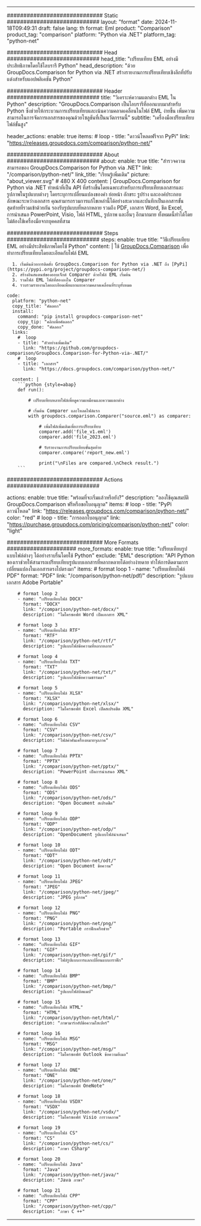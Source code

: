 
---
############################# Static ############################
layout: "format"
date:  2024-11-18T09:49:31
draft: false
lang: th
format: Eml
product: "Comparison"
product_tag: "comparison"
platform: "Python via .NET"
platform_tag: "python-net"

############################# Head ############################
head_title: "เปรียบเทียบ EML อย่างมีประสิทธิภาพโดยใช้ไลบรารี Python"
head_description: "ด้วย GroupDocs.Comparison for Python via .NET สร้างรายงานการเปรียบเทียบเชิงลึกที่ปรับแต่งสำหรับแอปพลิเคชัน Python"

############################# Header ############################
title: "วิเคราะห์ความแตกต่าง EML ใน Python" 
description: "GroupDocs.Comparison เป็นไลบรารีที่ออกแบบมาสำหรับ Python ซึ่งช่วยให้กระบวนการเปรียบเทียบและเน้นความคลาดเคลื่อนในไฟล์ EML ง่ายขึ้น เพิ่มความสามารถในการจัดการเอกสารของคุณด้วยโซลูชันที่เป็นนวัตกรรมนี้"
subtitle: "เครื่องมือเปรียบเทียบไฟล์ขั้นสูง" 

header_actions:
  enable: true
  items:
    #  loop
    - title: "ดาวน์โหลดฟรีจาก PyPi"
      link: "https://releases.groupdocs.com/comparison/python-net/"
      
############################# About ############################
about:
    enable: true
    title: "สำรวจความสามารถของ GroupDocs.Comparison for Python via .NET"
    link: "/comparison/python-net/"
    link_title: "เรียนรู้เพิ่มเติม"
    picture: "about_viewer.svg" # 480 X 400
    content: |
       GroupDocs.Comparison for Python via .NET ทำหน้าที่เป็น API ที่สร้างขึ้นโดยเฉพาะสำหรับการเปรียบเทียบเอกสารและรูปภาพในรูปแบบต่างๆ โดยระบุการเปลี่ยนแปลงของคำ ย่อหน้า อักขระ รูปร่าง และองค์ประกอบลักษณะระหว่างเอกสาร คุณสามารถรวมการแก้ไขเหล่านี้ได้อย่างสะดวกและบันทึกเป็นเอกสารขั้นสุดท้ายที่รวมเข้าด้วยกัน รองรับรูปแบบที่หลากหลาย รวมถึง PDF, เอกสาร Word, ชีต Excel, การนำเสนอ PowerPoint, Visio, ไฟล์ HTML, รูปภาพ และอื่นๆ อีกมากมาย ทั้งหมดนี้ทำได้โดยไม่ต้องใช้เครื่องมือจากบุคคลที่สาม

############################# Steps ############################
steps:
    enable: true
    title: "วิธีเปรียบเทียบ EML อย่างมีประสิทธิภาพโดยใช้ Python"
    content: |
      ใช้ [GroupDocs.Comparison](https://products.groupdocs.com/comparison/python-net/) เพื่อทำการเปรียบเทียบโดยละเอียดกับไฟล์ EML
      
      1. เริ่มต้นด้วยการติดตั้ง GroupDocs.Comparison for Python via .NET ถึง [PyPi](https://pypi.org/project/groupdocs-comparison-net/)
      2. สร้างอินสแตนซ์ของออบเจ็กต์ Comparer ด้วยไฟล์ EML เริ่มต้น
      3. รวมไฟล์ EML ไฟล์ที่สองลงใน Comparer
      4. รวบรวมรายงานโดยละเอียดเพื่อแยกแยะความคลาดเคลื่อนที่ระบุทั้งหมด
   
    code:
      platform: "python-net"
      copy_title: "คัดลอก"
      install:
        command: "pip install groupdocs-comparison-net"
        copy_tip: "คลิกเพื่อคัดลอก"
        copy_done: "คัดลอก"
      links:
        #  loop
        - title: "ตัวอย่างเพิ่มเติม"
          link: "https://github.com/groupdocs-comparison/GroupDocs.Comparison-for-Python-via-.NET/"
        #  loop
        - title: "เอกสาร"
          link: "https://docs.groupdocs.com/comparison/python-net/"
          
      content: |
        ```python {style=abap}
        def run():

            # เปรียบเทียบหลายไฟล์เพื่อดูความเหมือนและความแตกต่าง

            # เริ่มต้น Comparer และโหลดไฟล์แรก
            with groupdocs.comparison.Comparer("source.eml") as comparer:

                # เพิ่มไฟล์เพิ่มเติมเพื่อการเปรียบเทียบ
                comparer.add('file_v1.eml')
                comparer.add('file_2023.eml')

                # รับรายงานการเปรียบเทียบขั้นสุดท้าย
                comparer.compare('report_new.eml')

                print("\nFiles are compared.\nCheck result.")
        ```            

############################# Actions ############################

actions:
  enable: true
  title: "พร้อมที่จะเริ่มแล้วหรือยัง?"
  description: "ลองใช้คุณสมบัติ GroupDocs.Comparison ฟรีหรือขอใบอนุญาต"
  items:
    #  loop
    - title: "PyPi ดาวน์โหลด"
      link: "https://releases.groupdocs.com/comparison/python-net/"
      color: "red"
        #  loop
    - title: "การออกใบอนุญาต"
      link: "https://purchase.groupdocs.com/pricing/comparison/python-net/"
      color: "light"


############################# More Formats #####################
more_formats:
    enable: true
    title: "เปรียบเทียบรูปแบบไฟล์ต่างๆ ได้อย่างราบรื่นโดยใช้ Python"
    exclude: "EML"
    description: "API Python ของเราช่วยให้สามารถเปรียบเทียบรูปแบบเอกสารที่หลากหลายได้อย่างง่ายดาย ทำให้การติดตามการเปลี่ยนแปลงในเอกสารตรงไปตรงมา"
    items: 
        # format loop 1
        - name: "เปรียบเทียบไฟล์ PDF"
          format: "PDF"
          link: "/comparison/python-net/pdf/"
          description: "รูปแบบเอกสาร Adobe Portable"

        # format loop 2
        - name: "เปรียบเทียบไฟล์ DOCX"
          format: "DOCX"
          link: "/comparison/python-net/docx/"
          description: "ไมโครซอฟท์ Word เปิดเอกสาร XML"

        # format loop 3
        - name: "เปรียบเทียบไฟล์ RTF"
          format: "RTF"
          link: "/comparison/python-net/rtf/"
          description: "รูปแบบไฟล์ข้อความที่หลากหลาย"

        # format loop 4
        - name: "เปรียบเทียบไฟล์ TXT"
          format: "TXT"
          link: "/comparison/python-net/txt/"
          description: "รูปแบบไฟล์ข้อความธรรมดา"

        # format loop 5
        - name: "เปรียบเทียบไฟล์ XLSX"
          format: "XLSX"
          link: "/comparison/python-net/xlsx/"
          description: "ไมโครซอฟท์ Excel เปิดสเปรดชีต XML"

        # format loop 6
        - name: "เปรียบเทียบไฟล์ CSV"
          format: "CSV"
          link: "/comparison/python-net/csv/"
          description: "ไฟล์ค่าคั่นเครื่องหมายจุลภาค"

        # format loop 7
        - name: "เปรียบเทียบไฟล์ PPTX"
          format: "PPTX"
          link: "/comparison/python-net/pptx/"
          description: "PowerPoint เปิดการนำเสนอ XML"

        # format loop 8
        - name: "เปรียบเทียบไฟล์ ODS"
          format: "ODS"
          link: "/comparison/python-net/ods/"
          description: "Open Document สเปรดชีต"

        # format loop 9
        - name: "เปรียบเทียบไฟล์ ODP"
          format: "ODP"
          link: "/comparison/python-net/odp/"
          description: "OpenDocument รูปแบบไฟล์นำเสนอ"

        # format loop 10
        - name: "เปรียบเทียบไฟล์ ODT"
          format: "ODT"
          link: "/comparison/python-net/odt/"
          description: "Open Document ข้อความ"

        # format loop 11
        - name: "เปรียบเทียบไฟล์ JPEG"
          format: "JPEG"
          link: "/comparison/python-net/jpeg/"
          description: "JPEG รูปภาพ"

        # format loop 12
        - name: "เปรียบเทียบไฟล์ PNG"
          format: "PNG"
          link: "/comparison/python-net/png/"
          description: "Portable กราฟิกเครือข่าย"

        # format loop 13
        - name: "เปรียบเทียบไฟล์ GIF"
          format: "GIF"
          link: "/comparison/python-net/gif/"
          description: "ไฟล์รูปแบบการแลกเปลี่ยนแบบกราฟิก"

        # format loop 14
        - name: "เปรียบเทียบไฟล์ BMP"
          format: "BMP"
          link: "/comparison/python-net/bmp/"
          description: "รูปแบบไฟล์บิตแมป"

        # format loop 15
        - name: "เปรียบเทียบไฟล์ HTML"
          format: "HTML"
          link: "/comparison/python-net/html/"
          description: "ภาษามาร์กอัปข้อความไฮเปอร์"

        # format loop 16
        - name: "เปรียบเทียบไฟล์ MSG"
          format: "MSG"
          link: "/comparison/python-net/msg/"
          description: "ไมโครซอฟท์ Outlook ข้อความอีเมล"

        # format loop 17
        - name: "เปรียบเทียบไฟล์ ONE"
          format: "ONE"
          link: "/comparison/python-net/one/"
          description: "ไมโครซอฟท์ OneNote"

        # format loop 18
        - name: "เปรียบเทียบไฟล์ VSDX"
          format: "VSDX"
          link: "/comparison/python-net/vsdx/"
          description: "ไมโครซอฟท์ Visio การวาดภาพ"

        # format loop 19
        - name: "เปรียบเทียบไฟล์ CS"
          format: "CS"
          link: "/comparison/python-net/cs/"
          description: "ภาษา CSharp"

        # format loop 20
        - name: "เปรียบเทียบไฟล์ Java"
          format: "Java"
          link: "/comparison/python-net/java/"
          description: "Java ภาษา"
          
        # format loop 21
        - name: "เปรียบเทียบไฟล์ CPP"
          format: "CPP"
          link: "/comparison/python-net/cpp/"
          description: "ภาษา C ++"
---